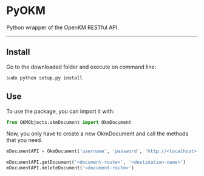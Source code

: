 # PyOKM
Python wrapper of the OpenKM RESTful API.

---
## Install
Go to the downloaded folder and execute on command line:

```sudo python setup.py install```

## Use 
To use the package, you can import it with:

```python
from OKMObjects.okmDocument import OkmDocument
```

Now, you only have to create a new OkmDocument and call the methods that you need.

```python
mDocumentAPI = OkmDocument('username', 'password', 'http://<localhost>:8080/OpenKM')

mDocumentAPI.getDocument('<document-route>', '<destination-name>')
mDocumentAPI.deleteDocument('<document-route>')
```

